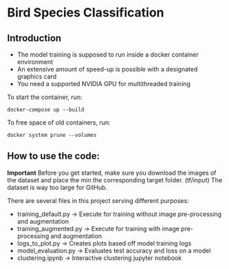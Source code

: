 # Bird Species Classification

## Introduction
- The model training is supposed to run inside a docker container environment
- An extensive amount of speed-up is possible with a designated graphics card
- You need a supported NVIDIA GPU for multithreaded training

To start the container, run:

```docker-compose up --build```

To free space of old containers, run:

```docker system prune --volumes```

## How to use the code:

**Important** Before you get started, make sure you download the images of the dataset
and place the min the corresponding target folder. (tf/input)
The dataset is way too large for GitHub.

There are several files in this project serving different purposes:

- training_default.py -> Execute for training without image pre-processing and augmentation
- training_augmented.py -> Execute for training with image pre-processing and augmentation
- logs_to_plot.py -> Creates plots based off model training logs
- model_evaluation.py -> Evaluates test accuracy and loss on a model
- clustering.ipynb -> Interactive clustering jupyter notebook